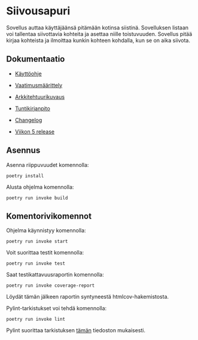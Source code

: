 # Siivousapuri

Sovellus auttaa käyttäjäänsä pitämään kotinsa siistinä. Sovelluksen listaan voi tallentaa siivottavia kohteita ja asettaa niille toistuvuuden. Sovellus pitää kirjaa kohteista ja ilmoittaa kunkin kohteen kohdalla, kun se on aika siivota.

## Dokumentaatio

- [Käyttöohje](https://github.com/jmorrisv/ot-harjoitustyo/blob/main/dokumentaatio/kayttoohje.md)

- [Vaatimusmäärittely](https://github.com/jmorrisv/ot-harjoitustyo/blob/main/dokumentaatio/vaatimusmaarittely.md)

- [Arkkitehtuurikuvaus](https://github.com/jmorrisv/ot-harjoitustyo/blob/main/dokumentaatio/arkkitehtuuri.md)

- [Tuntikirjanpito](https://github.com/jmorrisv/ot-harjoitustyo/blob/main/dokumentaatio/tuntikirjanpito.md)

- [Changelog](https://github.com/jmorrisv/ot-harjoitustyo/blob/main/dokumentaatio/changelog.md)

- [Viikon 5 release](https://github.com/jmorrisv/ot-harjoitustyo/releases/tag/viikko5)

## Asennus

Asenna riippuvuudet komennolla:

```
poetry install
```

Alusta ohjelma komennolla:

```
poetry run invoke build
```

## Komentorivikomennot

Ohjelma käynnistyy komennolla:

```
poetry run invoke start
```

Voit suorittaa testit komennolla:

```
poetry run invoke test
```

Saat testikattavuusraportin komennolla:

```
poetry run invoke coverage-report
```

Löydät tämän jälkeen raportin syntyneestä htmlcov-hakemistosta.

Pylint-tarkistukset voi tehdä komennolla:

```
poetry run invoke lint
```

Pylint suorittaa tarkistuksen [tämän](https://github.com/jmorrisv/ot-harjoitustyo/blob/main/.pylintrc) tiedoston mukaisesti.
